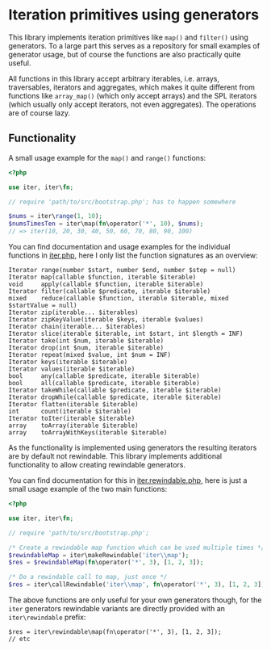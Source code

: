 Iteration primitives using generators
=====================================

This library implements iteration primitives like `map()` and `filter()`
using generators. To a large part this serves as a repository for small
examples of generator usage, but of course the functions are also practically
quite useful.

All functions in this library accept arbitrary iterables, i.e. arrays,
traversables, iterators and aggregates, which makes it quite different from
functions like `array_map()` (which only accept arrays) and the SPL iterators
(which usually only accept iterators, not even aggregates). The operations are
of course lazy.

Functionality
-------------

A small usage example for the ``map()`` and ``range()`` functions:

```php
<?php

use iter, iter\fn;

// require 'path/to/src/bootstrap.php'; has to happen somewhere

$nums = iter\range(1, 10);
$numsTimesTen = iter\map(fn\operator('*', 10), $nums);
// => iter(10, 20, 30, 40, 50, 60, 70, 80, 90, 100)
```

You can find documentation and usage examples for the individual functions in
[iter.php](https://github.com/nikic/iter/blob/master/src/iter.php), here I only
list the function signatures as an overview:

    Iterator range(number $start, number $end, number $step = null)
    Iterator map(callable $function, iterable $iterable)
    void     apply(callable $function, iterable $iterable)
    Iterator filter(callable $predicate, iterable $iterable)
    mixed    reduce(callable $function, iterable $iterable, mixed $startValue = null)
    Iterator zip(iterable... $iterables)
    Iterator zipKeyValue(iterable $keys, iterable $values)
    Iterator chain(iterable... $iterables)
    Iterator slice(iterable $iterable, int $start, int $length = INF)
    Iterator take(int $num, iterable $iterable)
    Iterator drop(int $num, iterable $iterable)
    Iterator repeat(mixed $value, int $num = INF)
    Iterator keys(iterable $iterable)
    Iterator values(iterable $iterable)
    bool     any(callable $predicate, iterable $iterable)
    bool     all(callable $predicate, iterable $iterable)
    Iterator takeWhile(callable $predicate, iterable $iterable)
    Iterator dropWhile(callable $predicate, iterable $iterable)
    Iterator flatten(iterable $iterable)
    int      count(iterable $iterable)
    Iterator toIter(iterable $iterable)
    array    toArray(iterable $iterable)
    array    toArrayWithKeys(iterable $iterable)

As the functionality is implemented using generators the resulting iterators
are by default not rewindable. This library implements additional functionality
to allow creating rewindable generators.

You can find documentation for this in [iter.rewindable.php](https://github.com/nikic/iter/blob/master/src/iter.rewindable.php),
here is just a small usage example of the two main functions:

```php
<?php

use iter, iter\fn;

// require 'path/to/src/bootstrap.php';

/* Create a rewindable map function which can be used multiple times */
$rewindableMap = iter\makeRewindable('iter\\map');
$res = $rewindableMap(fn\operator('*', 3), [1, 2, 3]);

/* Do a rewindable call to map, just once */
$res = iter\callRewindable('iter\\map', fn\operator('*', 3), [1, 2, 3]);
```

The above functions are only useful for your own generators though, for the
`iter` generators rewindable variants are directly provided with an
`iter\rewindable` prefix:

    $res = iter\rewindable\map(fn\operator('*', 3), [1, 2, 3]);
    // etc
